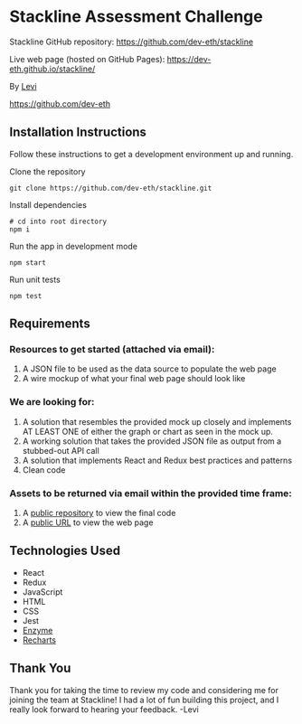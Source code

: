 # Stackline Assessment Challenge

Stackline GitHub repository: https://github.com/dev-eth/stackline

Live web page (hosted on GitHub Pages): https://dev-eth.github.io/stackline/

By [Levi](levirahsh@gmail.com)

<https://github.com/dev-eth>

## Installation Instructions

Follow these instructions to get a development environment up and running.

Clone the repository

```
git clone https://github.com/dev-eth/stackline.git
```

Install dependencies

```
# cd into root directory
npm i
```

Run the app in development mode

```
npm start
```

Run unit tests

```
npm test
```

## Requirements

### Resources to get started (attached via email):

1.  A JSON file to be used as the data source to populate the web page
2.  A wire mockup of what your final web page should look like

### We are looking for:

1.  A solution that resembles the provided mock up closely and implements AT LEAST ONE of either the graph or chart as seen in the mock up.
2.  A working solution that takes the provided JSON file as output from a stubbed-out API call
3.  A solution that implements React and Redux best practices and patterns
4.  Clean code

### Assets to be returned via email within the provided time frame:

1.  A [public repository](https://github.com/dev-eth/stackline) to view the final code
2.  A [public URL](https://dev-eth.github.io/stackline/) to view the web page

## Technologies Used

- React
- Redux
- JavaScript
- HTML
- CSS
- Jest
- [Enzyme](https://github.com/airbnb/enzyme)
- [Recharts](http://recharts.org/en-US/)

## Thank You

Thank you for taking the time to review my code and considering me for joining the team at Stackline! I had a lot of fun building this project, and I really look forward to hearing your feedback. -Levi
